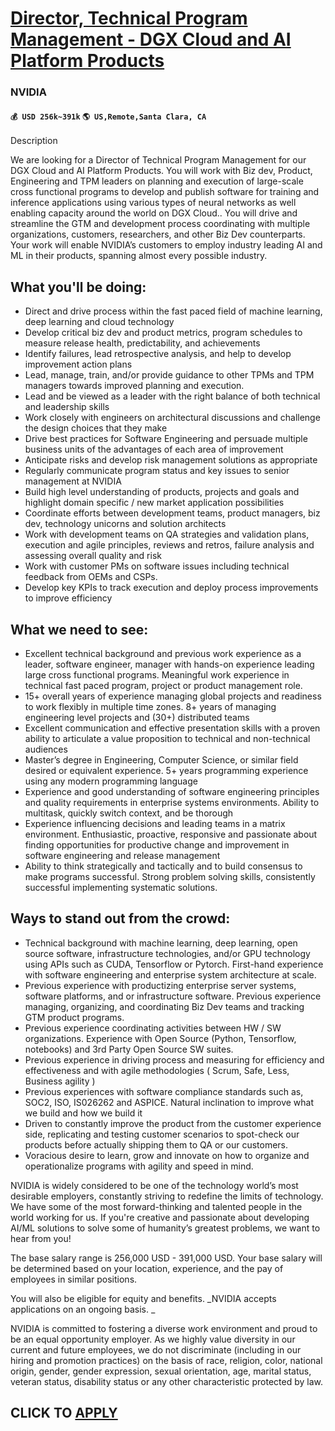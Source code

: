 # [Director, Technical Program Management - DGX Cloud and AI Platform Products](https://www.remotewlb.com/apply/director-technical-program-management-dgx-cloud-and-ai-platform-products)  
### NVIDIA  
#### `💰 USD 256k~391k` `🌎 US,Remote,Santa Clara, CA`  

Description

We are looking for a Director of Technical Program Management for our DGX Cloud and AI Platform Products. You will work with Biz dev, Product, Engineering and TPM leaders on planning and execution of large-scale cross functional programs to develop and publish software for training and inference applications using various types of neural networks as well enabling capacity around the world on DGX Cloud.. You will drive and streamline the GTM and development process coordinating with multiple organizations, customers, researchers, and other Biz Dev counterparts. Your work will enable NVIDIA’s customers to employ industry leading AI and ML in their products, spanning almost every possible industry.

##  **What you'll be doing:**

  * Direct and drive process within the fast paced field of machine learning, deep learning and cloud technology
  * Develop critical biz dev and product metrics, program schedules to measure release health, predictability, and achievements
  * Identify failures, lead retrospective analysis, and help to develop improvement action plans
  * Lead, manage, train, and/or provide guidance to other TPMs and TPM managers towards improved planning and execution.
  * Lead and be viewed as a leader with the right balance of both technical and leadership skills
  * Work closely with engineers on architectural discussions and challenge the design choices that they make
  * Drive best practices for Software Engineering and persuade multiple business units of the advantages of each area of improvement
  * Anticipate risks and develop risk management solutions as appropriate
  * Regularly communicate program status and key issues to senior management at NVIDIA
  * Build high level understanding of products, projects and goals and highlight domain specific / new market application possibilities
  * Coordinate efforts between development teams, product managers, biz dev, technology unicorns and solution architects
  * Work with development teams on QA strategies and validation plans, execution and agile principles, reviews and retros, failure analysis and assessing overall quality and risk
  * Work with customer PMs on software issues including technical feedback from OEMs and CSPs.
  * Develop key KPIs to track execution and deploy process improvements to improve efficiency

##  **What we need to see:**

  * Excellent technical background and previous work experience as a leader, software engineer, manager with hands-on experience leading large cross functional programs. Meaningful work experience in technical fast paced program, project or product management role.
  * 15+ overall years of experience managing global projects and readiness to work flexibly in multiple time zones. 8+ years of managing engineering level projects and (30+) distributed teams
  * Excellent communication and effective presentation skills with a proven ability to articulate a value proposition to technical and non-technical audiences
  * Master’s degree in Engineering, Computer Science, or similar field desired or equivalent experience. 5+ years programming experience using any modern programming language
  * Experience and good understanding of software engineering principles and quality requirements in enterprise systems environments. Ability to multitask, quickly switch context, and be thorough
  * Experience influencing decisions and leading teams in a matrix environment. Enthusiastic, proactive, responsive and passionate about finding opportunities for productive change and improvement in software engineering and release management
  * Ability to think strategically and tactically and to build consensus to make programs successful. Strong problem solving skills, consistently successful implementing systematic solutions.

##  **Ways to stand out from the crowd:**

  * Technical background with machine learning, deep learning, open source software, infrastructure technologies, and/or GPU technology using APIs such as CUDA, Tensorflow or Pytorch. First-hand experience with software engineering and enterprise system architecture at scale.
  * Previous experience with productizing enterprise server systems, software platforms, and or infrastructure software. Previous experience managing, organizing, and coordinating Biz Dev teams and tracking GTM product programs.
  * Previous experience coordinating activities between HW / SW organizations. Experience with Open Source (Python, Tensorflow, notebooks) and 3rd Party Open Source SW suites.
  * Previous experience in driving process and measuring for efficiency and effectiveness and with agile methodologies ( Scrum, Safe, Less, Business agility )
  * Previous experiences with software compliance standards such as, SOC2, ISO, IS026262 and ASPICE. Natural inclination to improve what we build and how we build it
  * Driven to constantly improve the product from the customer experience side, replicating and testing customer scenarios to spot-check our products before actually shipping them to QA or our customers.
  * Voracious desire to learn, grow and innovate on how to organize and operationalize programs with agility and speed in mind.

NVIDIA is widely considered to be one of the technology world’s most desirable employers, constantly striving to redefine the limits of technology. We have some of the most forward-thinking and talented people in the world working for us. If you're creative and passionate about developing AI/ML solutions to solve some of humanity’s greatest problems, we want to hear from you!

The base salary range is 256,000 USD - 391,000 USD. Your base salary will be determined based on your location, experience, and the pay of employees in similar positions.

You will also be eligible for equity and benefits. _NVIDIA accepts applications on an ongoing basis. _

NVIDIA is committed to fostering a diverse work environment and proud to be an equal opportunity employer. As we highly value diversity in our current and future employees, we do not discriminate (including in our hiring and promotion practices) on the basis of race, religion, color, national origin, gender, gender expression, sexual orientation, age, marital status, veteran status, disability status or any other characteristic protected by law.

  
## CLICK TO [APPLY](https://www.remotewlb.com/apply/director-technical-program-management-dgx-cloud-and-ai-platform-products)

